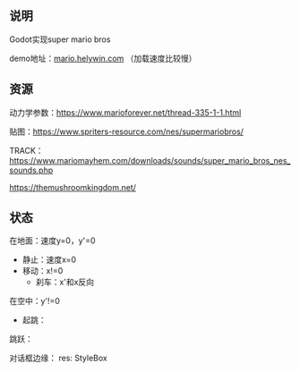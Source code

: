 ## 说明

Godot实现super mario bros

demo地址：[mario.helywin.com](http://mario.helywin.com) （加载速度比较慢）

## 资源

动力学参数：https://www.marioforever.net/thread-335-1-1.html

贴图：https://www.spriters-resource.com/nes/supermariobros/

TRACK：https://www.mariomayhem.com/downloads/sounds/super_mario_bros_nes_sounds.php

https://themushroomkingdom.net/



## 状态

在地面：速度y=0，y'=0

- 静止：速度x=0
- 移动：x!=0
  - 刹车：x'和x反向

在空中：y'!=0

- 起跳：



跳跃：

对话框边缘：
res: StyleBox
